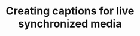 ---
title: Creating captions for live synchronized media
description: ""
url: https://www.w3.org/TR/WCAG20-TECHS/G9.html
---